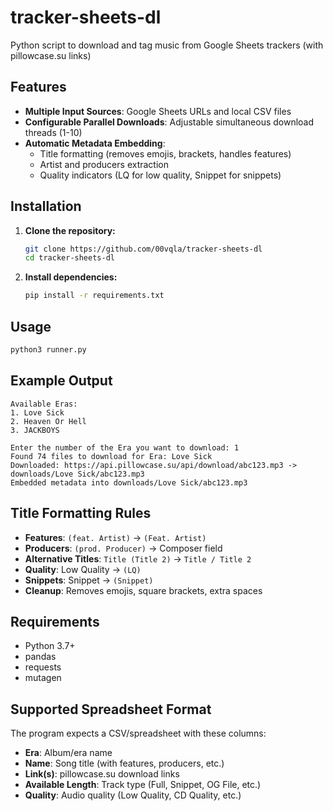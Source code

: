# tracker-sheets-dl

Python script to download and tag music from Google Sheets trackers (with pillowcase.su links)

## Features

- **Multiple Input Sources**: Google Sheets URLs and local CSV files
- **Configurable Parallel Downloads**: Adjustable simultaneous download threads (1-10)
- **Automatic Metadata Embedding**: 
  - Title formatting (removes emojis, brackets, handles features)
  - Artist and producers extraction
  - Quality indicators (LQ for low quality, Snippet for snippets)

## Installation

1. **Clone the repository:**
   ```bash
   git clone https://github.com/00vqla/tracker-sheets-dl
   cd tracker-sheets-dl
   ```

2. **Install dependencies:**
   ```bash
   pip install -r requirements.txt
   ```

## Usage
   ```bash
   python3 runner.py
   ```

## Example Output

```
Available Eras:
1. Love Sick
2. Heaven Or Hell
3. JACKBOYS

Enter the number of the Era you want to download: 1
Found 74 files to download for Era: Love Sick
Downloaded: https://api.pillowcase.su/api/download/abc123.mp3 -> downloads/Love Sick/abc123.mp3
Embedded metadata into downloads/Love Sick/abc123.mp3
```

## Title Formatting Rules

- **Features**: `(feat. Artist)` → `(Feat. Artist)`
- **Producers**: `(prod. Producer)` → Composer field
- **Alternative Titles**: `Title (Title 2)` → `Title / Title 2`
- **Quality**: Low Quality → `(LQ)`
- **Snippets**: Snippet → `(Snippet)`
- **Cleanup**: Removes emojis, square brackets, extra spaces

## Requirements

- Python 3.7+
- pandas
- requests
- mutagen

## Supported Spreadsheet Format

The program expects a CSV/spreadsheet with these columns:
- **Era**: Album/era name
- **Name**: Song title (with features, producers, etc.)
- **Link(s)**: pillowcase.su download links
- **Available Length**: Track type (Full, Snippet, OG File, etc.)
- **Quality**: Audio quality (Low Quality, CD Quality, etc.)
